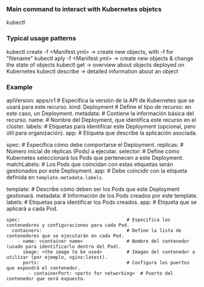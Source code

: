 ### Main command to interact with Kubernetes objetcs
kubectl

### Typical usage patterns
kubectl create -f <Manifest.yml> -> create new objects, with -f for "filename"
kubectl aply -f <Manifest.yml> -> create new objects & change the state of objects
kubectl get <object> -> overview about objects deployed on Kubernetes
kubectl describe <objects> -> detailed information about an object

### Example

apiVersion: apps/v1                             # Especifica la versión de la API de Kubernetes que se usará para este recurso.
kind: Deployment                                # Define el tipo de recurso: en este caso, un Deployment.
metadata:                                       # Contiene la información básica del recurso.
  name: <deployment name>                       # Nombre del Deployment, que identifica este recurso en el clúster.
  labels:                                       # Etiquetas para identificar este Deployment (opcional, pero útil para organización).
    app: <a label for the application>          # Etiqueta que describe la aplicación asociada.

spec:                                           # Especifica cómo debe comportarse el Deployment.
  replicas: <number of initial replicas>        # Número inicial de réplicas (Pods) a ejecutar.
  selector:                                     # Define cómo Kubernetes seleccionará los Pods que pertenecen a este Deployment.
    matchLabels:                                # Los Pods que coincidan con estas etiquetas serán gestionados por este Deployment.
      app: <matches the label above>            # Debe coincidir con la etiqueta definida en `template.metadata.labels`.

  template:                                     # Describe cómo deben ser los Pods que este Deployment gestionará.
    metadata:                                   # Información de los Pods creados por este template.
      labels:                                   # Etiquetas para identificar los Pods creados.
        app: <label to be given to each pod>    # Etiqueta que se aplicará a cada Pod.

    spec:                                       # Especifica los contenedores y configuraciones para cada Pod.
      containers:                               # Define la lista de contenedores que se ejecutarán en cada Pod.
        - name: <container name>                # Nombre del contenedor (usado para identificarlo dentro del Pod).
          image: <the image to be used>         # Imagen del contenedor a utilizar (por ejemplo, nginx:latest).
          ports:                                # Configura los puertos que expondrá el contenedor.
            - containerPort: <ports for networking>  # Puerto del contenedor que será expuesto.
